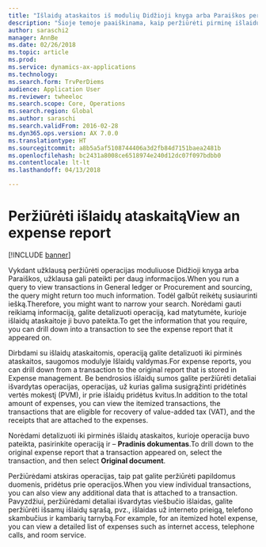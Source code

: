 ```yaml
---
title: "Išlaidų ataskaitos iš modulių Didžioji knyga arba Paraiškos peržiūra"
description: "Šioje temoje paaiškinama, kaip peržiūrėti pirminę išlaidų ataskaitą, kurioje buvo pateikta operacija."
author: saraschi2
manager: AnnBe
ms.date: 02/26/2018
ms.topic: article
ms.prod: 
ms.service: dynamics-ax-applications
ms.technology: 
ms.search.form: TrvPerDiems
audience: Application User
ms.reviewer: twheeloc
ms.search.scope: Core, Operations
ms.search.region: Global
ms.author: saraschi
ms.search.validFrom: 2016-02-28
ms.dyn365.ops.version: AX 7.0.0
ms.translationtype: HT
ms.sourcegitcommit: a8b5a5af5108744406a3d2fb84d7151baea2481b
ms.openlocfilehash: bc2431a8008ce6518974e240d12dc07f097bdbb0
ms.contentlocale: lt-lt
ms.lasthandoff: 04/13/2018

---
```


# <a name="view-an-expense-report"></a><span data-ttu-id="626e5-103">Peržiūrėti išlaidų ataskaitą</span><span class="sxs-lookup"><span data-stu-id="626e5-103">View an expense report</span></span>

[!INCLUDE [banner](../includes/banner.md)]

<span data-ttu-id="626e5-104">Vykdant užklausą peržiūrėti operacijas moduliuose Didžioji knyga arba Paraiškos, užklausa gali pateikti per daug informacijos.</span><span class="sxs-lookup"><span data-stu-id="626e5-104">When you run a query to view transactions in General ledger or Procurement and sourcing, the query might return too much information.</span></span> <span data-ttu-id="626e5-105">Todėl galbūt reikėtų susiaurinti iešką.</span><span class="sxs-lookup"><span data-stu-id="626e5-105">Therefore, you might want to narrow your search.</span></span> <span data-ttu-id="626e5-106">Norėdami gauti reikiamą informaciją, galite detalizuoti operaciją, kad matytumėte, kurioje išlaidų ataskaitoje ji buvo pateikta.</span><span class="sxs-lookup"><span data-stu-id="626e5-106">To get the information that you require, you can drill down into a transaction to see the expense report that it appeared on.</span></span>

<span data-ttu-id="626e5-107">Dirbdami su išlaidų ataskaitomis, operaciją galite detalizuoti iki pirminės ataskaitos, saugomos modulyje Išlaidų valdymas.</span><span class="sxs-lookup"><span data-stu-id="626e5-107">For expense reports, you can drill down from a transaction to the original report that is stored in Expense management.</span></span> <span data-ttu-id="626e5-108">Be bendrosios išlaidų sumos galite peržiūrėti detaliai išvardytas operacijas, operacijas, už kurias galima susigrąžinti pridėtinės vertės mokestį (PVM), ir prie išlaidų pridėtus kvitus.</span><span class="sxs-lookup"><span data-stu-id="626e5-108">In addition to the total amount of expenses, you can view the itemized transactions, the transactions that are eligible for recovery of value-added tax (VAT), and the receipts that are attached to the expenses.</span></span>

<span data-ttu-id="626e5-109">Norėdami detalizuoti iki pirminės išlaidų ataskaitos, kurioje operacija buvo pateikta, pasirinkite operaciją ir – **Pradinis dokumentas**.</span><span class="sxs-lookup"><span data-stu-id="626e5-109">To drill down to the original expense report that a transaction appeared on, select the transaction, and then select **Original document**.</span></span>

<span data-ttu-id="626e5-110">Peržiūrėdami atskiras operacijas, taip pat galite peržiūrėti papildomus duomenis, pridėtus prie operacijos.</span><span class="sxs-lookup"><span data-stu-id="626e5-110">When you view individual transactions, you can also view any additional data that is attached to a transaction.</span></span> <span data-ttu-id="626e5-111">Pavyzdžiui, peržiūrėdami detaliai išvardytas viešbučio išlaidas, galite peržiūrėti išsamų išlaidų sąrašą, pvz., išlaidas už interneto prieigą, telefono skambučius ir kambarių tarnybą.</span><span class="sxs-lookup"><span data-stu-id="626e5-111">For example, for an itemized hotel expense, you can view a detailed list of expenses such as internet access, telephone calls, and room service.</span></span>


